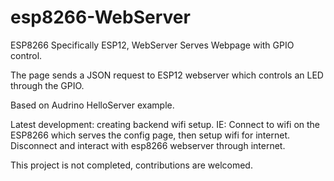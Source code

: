 # esp8266-WebServer
ESP8266 Specifically ESP12, WebServer Serves Webpage with GPIO control.

The page sends a JSON request to ESP12 webserver which controls an LED through the GPIO. 

Based on Audrino HelloServer example. 

Latest development: creating backend wifi setup. IE: Connect to wifi on the ESP8266 which serves the config page, then setup wifi for internet. Disconnect and interact with esp8266 webserver through internet. 

This project is not completed, contributions are welcomed. 
